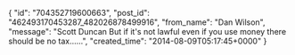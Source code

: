  {
   "id": "704352719600663",
   "post_id": "462493170453287_482026878499916",
   "from_name": "Dan Wilson",
   "message": "Scott Duncan  But if it's not lawful even if you use money there should be no tax......",
   "created_time": "2014-08-09T05:17:45+0000"
 }

